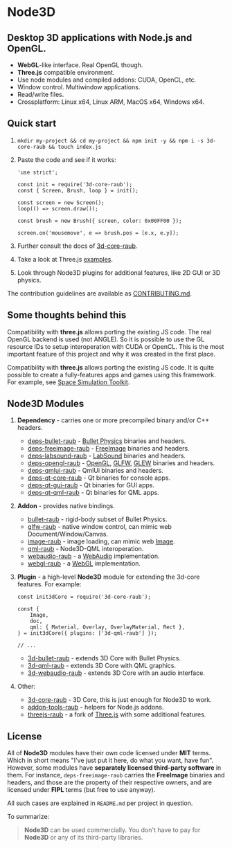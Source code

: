 # Node3D


## Desktop 3D applications with **Node.js** and **OpenGL**.

* **WebGL**-like interface. Real OpenGL though.
* **Three.js** compatible environment.
* Use node modules and compiled addons: CUDA, OpenCL, etc.
* Window control. Multiwindow applications.
* Read/write files.
* Crossplatform: Linux x64, Linux ARM, MacOS x64, Windows x64.


## Quick start

1. `mkdir my-project && cd my-project && npm init -y && npm i -s 3d-core-raub && touch index.js`

1. Paste the code and see if it works:
	
	```
	'use strict';
	
	const init = require('3d-core-raub');
	const { Screen, Brush, loop } = init();
	
	const screen = new Screen();
	loop(() => screen.draw());
	
	const brush = new Brush({ screen, color: 0x00FF00 });
	
	screen.on('mousemove', e => brush.pos = [e.x, e.y]);
	```

1. Further consult the docs of [3d-core-raub](https://github.com/raub/node-3d-core).

1. Take a look at Three.js [examples](https://threejs.org/examples/).

1. Look through Node3D plugins for additional features, like 2D GUI or 3D physics.

The contribution guidelines are available as [CONTRIBUTING.md](/CONTRIBUTING.md).


## Some thoughts behind this

Compatibility with **three.js** allows porting the existing JS code.
The real OpenGL backend is used (not ANGLE). So it is possible to use the GL resource IDs
to setup interoperation with CUDA or OpenCL. This is the most important feature of this
project and why it was created in the first place.

Compatibility with **three.js** allows porting the existing JS code.
It is quite possible to create a fully-features apps and games using this framework.
For example, see
[Space Simulation Toolkit](https://store.steampowered.com/app/1196080/Space_Simulation_Toolkit/).


## Node3D Modules

1. **Dependency** - carries one or more precompiled binary and/or C++ headers.
	* [deps-bullet-raub](https://github.com/node-3d/deps-bullet-raub) -
	[Bullet Physics](https://pybullet.org/wordpress/) binaries and headers.
	* [deps-freeimage-raub](https://github.com/node-3d/deps-freeimage-raub) -
	[FreeImage](http://freeimage.sourceforge.net/) binaries and headers.
	* [deps-labsound-raub](https://github.com/node-3d/deps-labsound-raub) -
	[LabSound](https://github.com/LabSound/LabSound) binaries and headers.
	* [deps-opengl-raub](https://github.com/node-3d/deps-opengl-raub) -
	[OpenGL](https://www.opengl.org/), [GLFW](https://www.glfw.org/),
	[GLEW](http://glew.sourceforge.net/) binaries and headers.
	* [deps-qmlui-raub](https://github.com/node-3d/deps-qmlui-raub) -
	QmlUi binaries and headers.
	* [deps-qt-core-raub](https://github.com/node-3d/deps-qt-core-raub) -
	Qt binaries for console apps.
	* [deps-qt-gui-raub](https://github.com/node-3d/deps-qt-gui-raub) -
	Qt binaries for GUI apps.
	* [deps-qt-qml-raub](https://github.com/node-3d/deps-qt-qml-raub) -
	Qt binaries for QML apps.

1. **Addon** - provides native bindings.
	* [bullet-raub](https://github.com/node-3d/bullet-raub) -
	rigid-body subset of Bullet Physics.
	* [glfw-raub](https://github.com/node-3d/glfw-raub) -
	native window control, can mimic web Document/Window/Canvas.
	* [image-raub](https://github.com/node-3d/image-raub) -
	image loading, can mimic web
	[Image](https://developer.mozilla.org/en-US/docs/Web/API/HTMLImageElement/Image).
	* [qml-raub](https://github.com/node-3d/qml-raub) -
	Node3D-QML interoperation.
	* [webaudio-raub](https://github.com/node-3d/webaudio-raub) -
	a [WebAudio](https://developer.mozilla.org/en-US/docs/Web/API/Web_Audio_API)
	implementation.
	* [webgl-raub](https://github.com/node-3d/webgl-raub) -
	a [WebGL](https://developer.mozilla.org/en-US/docs/Web/API/WebGL_API)
	implementation.

1. **Plugin** - a high-level **Node3D** module for extending the 3d-core features.
For example:
	
	```
	const init3dCore = require('3d-core-raub');
	
	const {
		Image,
		doc,
		qml: { Material, Overlay, OverlayMaterial, Rect },
	} = init3dCore({ plugins: ['3d-qml-raub'] });
	
	// ...
	```
	
	* [3d-bullet-raub](https://github.com/node-3d/3d-bullet-raub) -
	extends 3D Core with Bullet Physics.
	* [3d-qml-raub](https://github.com/node-3d/3d-qml-raub) -
	extends 3D Core with QML graphics.
	* [3d-webaudio-raub](https://github.com/node-3d/3d-webaudio-raub) -
	extends 3D Core with an audio interface.

1. Other:
	* [3d-core-raub](https://github.com/node-3d/3d-core-raub) -
	3D Core, this is just enough for Node3D to work.
	* [addon-tools-raub](https://github.com/node-3d/addon-tools-raub) -
	helpers for Node.js addons.
	* [threejs-raub](https://github.com/node-3d/threejs-raub) -
	a fork of [Three.js](https://threejs.org/) with some additional features.


## License

All of **Node3D** modules have their own code licensed under **MIT** terms. Which in
short means "I've just put it here, do what you want, have fun". However, some
modules have **separately licensed third-party software** in them. For instance,
`deps-freeimage-raub` carries the **FreeImage**
binaries and headers, and those are the property of their respective owners,
and are licensed under **FIPL** terms (but free to use anyway).

All such cases are explained in `README.md` per project in question.

To summarize:
> **Node3D** can be used commercially. You don't have to pay for **Node3D** or
any of its third-party libraries.
